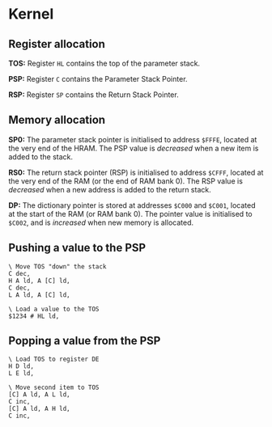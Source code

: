 # Kernel

## Register allocation

**TOS:** Register `HL` contains the top of the parameter stack.

**PSP:** Register `C` contains the Parameter Stack Pointer.

**RSP:** Register `SP` contains the Return Stack Pointer.

## Memory allocation

**SP0:** The parameter stack pointer is initialised to address `$FFFE`, located
at the very end of the HRAM. The PSP value is *decreased* when a new item is
added to the stack.

**RS0:** The return stack pointer (RSP) is initialised to address `$CFFF`,
located at the very end of the RAM (or the end of RAM bank 0). The RSP value is
*decreased* when a new address is added to the return stack.

**DP:** The dictionary pointer is stored at addresses `$C000` and `$C001`,
located at the start of the RAM (or RAM bank 0). The pointer value is
initialised to `$C002`, and is *increased* when new memory is allocated.

## Pushing a value to the PSP

```forth
\ Move TOS "down" the stack
C dec,
H A ld, A [C] ld,
C dec,
L A ld, A [C] ld,

\ Load a value to the TOS
$1234 # HL ld,
```

## Popping a value from the PSP

```forth
\ Load TOS to register DE
H D ld,
L E ld,

\ Move second item to TOS
[C] A ld, A L ld,
C inc,
[C] A ld, A H ld,
C inc,
```
